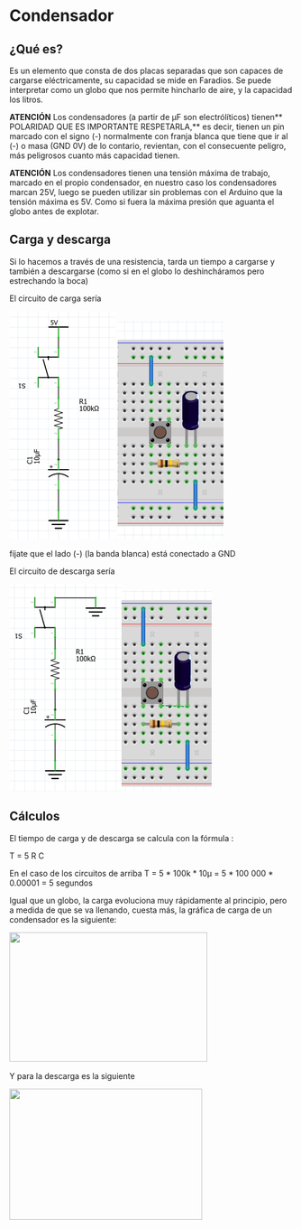 
# Condensador

## ¿Qué es?

Es un elemento que consta de dos placas separadas que son capaces de cargarse eléctricamente, su capacidad se mide en Faradios. Se puede interpretar como un globo que nos permite hincharlo de aire, y la capacidad los litros.

**ATENCIÓN** Los condensadores (a partir de μF son electrólíticos) tienen** POLARIDAD QUE ES IMPORTANTE RESPETARLA,** es decir, tienen un pin marcado con el signo (-) normalmente con franja blanca que tiene que ir al (-) o masa (GND 0V) de lo contario, revientan, con el consecuente peligro, más peligrosos cuanto más capacidad tienen.

**ATENCIÓN** Los condensadores tienen una tensión máxima de trabajo, marcado en el propio condensador, en nuestro caso los condensadores marcan 25V, luego se pueden utilizar sin problemas con el Arduino que la tensión máxima es 5V. Como si fuera la máxima presión que aguanta el globo antes de explotar.



## Carga y descarga

Si lo hacemos a través de una resistencia, tarda un tiempo a cargarse y también a descargarse (como si en el globo lo deshincháramos pero estrechando la boca)

El circuito de carga sería

<img src="img/carga.png" width="188" height="404" />
<img src="img/ctocarga.png" width="188" height="386" />

fíjate que el lado (-) (la banda blanca) está conectado a GND

El circuito de descarga sería

<img src="img/descarga.png" width="199" height="367" /><img src="img/ctodescarga.png" width="160" height="356" />

## Cálculos

El tiempo de carga y de descarga se calcula con la fórmula :

T = 5 R C

En el caso de los circuitos de arriba T = 5 * 100k * 10μ = 5 * 100 000 * 0.00001 = 5 segundos

Igual que un globo, la carga evoluciona muy rápidamente al principio, pero a medida de que se va llenando, cuesta más, la gráfica de carga de un condensador es la siguiente:

<img src="http://e-ducativa.catedu.es/44700165/aula/archivos/repositorio//2750/2951/html/img13.JPG" width="351" height="229" />

Y para la descarga es la siguiente

<img src="http://e-ducativa.catedu.es/44700165/aula/archivos/repositorio//2750/2951/html/img15.JPG" width="342" height="232" />